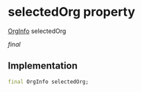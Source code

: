 


# selectedOrg property







[OrgInfo](../../models_organization_org_info/OrgInfo-class.md) selectedOrg
  
_<span class="feature">final</span>_






## Implementation

```dart
final OrgInfo selectedOrg;
```







